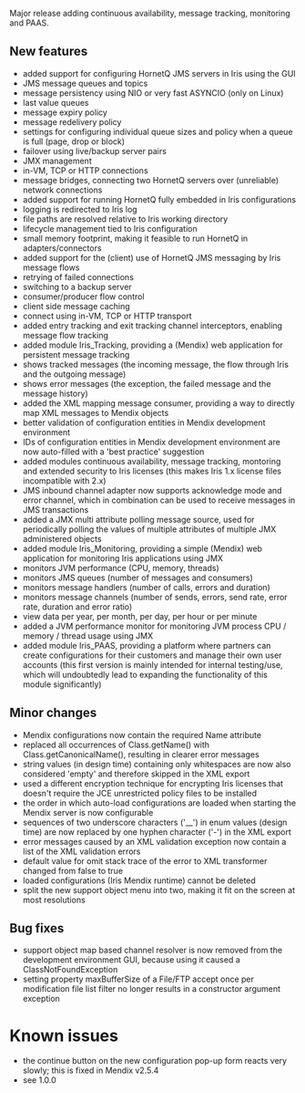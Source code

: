 Major release adding continuous availability, message tracking, monitoring and PAAS.
## New features
- added support for configuring HornetQ JMS servers in Iris using the GUI
- JMS message queues and topics
- message persistency using NIO or very fast ASYNCIO (only on Linux)
- last value queues
- message expiry policy
- message redelivery policy
- settings for configuring individual queue sizes and policy when a queue is full (page, drop or block)
- failover using live/backup server pairs
- JMX management
- in-VM, TCP or HTTP connections
- message bridges, connecting two HornetQ servers over (unreliable) network connections
- added support for running HornetQ fully embedded in Iris configurations
- logging is redirected to Iris log
- file paths are resolved relative to Iris working directory
- lifecycle management tied to Iris configuration
- small memory footprint, making it feasible to run HornetQ in adapters/connectors
- added support for the (client) use of HornetQ JMS messaging by Iris message flows
- retrying of failed connections
- switching to a backup server
- consumer/producer flow control
- client side message caching
- connect using in-VM, TCP or HTTP transport
- added entry tracking and exit tracking channel interceptors, enabling message flow tracking
- added module Iris_Tracking, providing a (Mendix) web application for persistent message tracking
- shows tracked messages (the incoming message, the flow through Iris and the outgoing message)
- shows error messages (the exception, the failed message and the message history)
- added the XML mapping message consumer, providing a way to directly map XML messages to Mendix objects
- better validation of configuration entities in Mendix development environment
- IDs of configuration entities in Mendix development environment are now auto-filled with a 'best practice' suggestion
- added modules continuous availability, message tracking, montoring and extended security to Iris licenses (this makes Iris 1.x license files incompatible with 2.x)
- JMS inbound channel adapter now supports acknowledge mode and error channel, which in combination can be used to receive messages in JMS transactions
- added a JMX multi attribute polling message source, used for periodically polling the values of multiple attributes of multiple JMX administered objects
- added module Iris_Monitoring, providing a simple (Mendix) web application for monitoring Iris applications using JMX
- monitors JVM performance (CPU, memory, threads)
- monitors JMS queues (number of messages and consumers)
- monitors message handlers (number of calls, errors and duration)
- monitors message channels (number of sends, errors, send rate, error rate, duration and error ratio)
- view data per year, per month, per day, per hour or per minute
- added a JVM performance monitor for monitoring JVM process CPU / memory / thread usage using JMX
- added module Iris_PAAS, providing a platform where partners can create configurations for their customers and manage their own user accounts (this first version is mainly intended for internal testing/use, which will undoubtedly lead to expanding the functionality of this module significantly)
## Minor changes
- Mendix configurations now contain the required Name attribute
- replaced all occurrences of Class.getName() with Class.getCanonicalName(), resulting in clearer error messages
- string values (in design time) containing only whitespaces are now also considered 'empty' and therefore skipped in the XML export
- used a different encryption technique for encrypting Iris licenses that doesn't require the JCE unrestricted policy files to be installed
- the order in which auto-load configurations are loaded when starting the Mendix server is now configurable
- sequences of two underscore characters ('__') in enum values (design time) are now replaced by one hyphen character ('-') in the XML export
- error messages caused by an XML validation exception now contain a list of the XML validation errors
- default value for omit stack trace of the error to XML transformer changed from false to true
- loaded configurations (Iris Mendix runtime) cannot be deleted
- split the new support object menu into two, making it fit on the screen at most resolutions
## Bug fixes
- support object map based channel resolver is now removed from the development environment GUI, because using it caused a ClassNotFoundException
- setting property maxBufferSize of a File/FTP accept once per modification file list filter no longer results in a constructor argument exception
# Known issues
- the continue button on the new configuration pop-up form reacts very slowly; this is fixed in Mendix v2.5.4
- see 1.0.0
